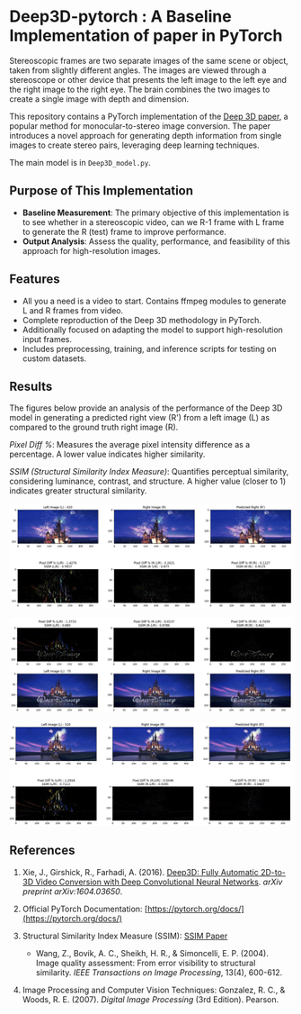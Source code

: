 # Deep3D-pytorch : A Baseline Implementation of paper in PyTorch

Stereoscopic frames are two separate images of the same scene or object, taken from slightly different angles. The images are viewed through a stereoscope or other device that presents the left image to the left eye and the right image to the right eye. The brain combines the two images to create a single image with depth and dimension.

This repository contains a PyTorch implementation of the [Deep 3D paper](https://arxiv.org/abs/1604.03650), a popular method for monocular-to-stereo image conversion. The paper introduces a novel approach for generating depth information from single images to create stereo pairs, leveraging deep learning techniques.

The main model is in `Deep3D_model.py`.

## Purpose of This Implementation

- **Baseline Measurement**: The primary objective of this implementation is to see whether in a stereoscopic video, can we R-1 frame with L frame to generate the R (test) frame to improve performance.
- **Output Analysis**: Assess the quality, performance, and feasibility of this approach for high-resolution images.

## Features

- All you a need is a video to start. Contains ffmpeg modules to generate L and R frames from video.
- Complete reproduction of the Deep 3D methodology in PyTorch.
- Additionally focused on adapting the model to support high-resolution input frames.
- Includes preprocessing, training, and inference scripts for testing on custom datasets.

## Results

The figures below provide an analysis of the performance of the Deep 3D model in generating a predicted right view (R') from a left image (L) as compared to the ground truth right image (R).

_Pixel Diff %_: Measures the average pixel intensity difference as a percentage. A lower value indicates higher similarity.

_SSIM (Structural Similarity Index Measure)_: Quantifies perceptual similarity, considering luminance, contrast, and structure. A higher value (closer to 1) indicates greater structural similarity.

![result-1](img/result-1.png)

![result-3](img/result-3.png)

![result-2](img/result-2.png)

## References

1. Xie, J., Girshick, R., Farhadi, A. (2016). [Deep3D: Fully Automatic 2D-to-3D Video Conversion with Deep Convolutional Neural Networks](https://arxiv.org/abs/1604.03650). _arXiv preprint arXiv:1604.03650_.

2. Official PyTorch Documentation: [https://pytorch.org/docs/](https://pytorch.org/docs/)

3. Structural Similarity Index Measure (SSIM): [SSIM Paper](https://www.cns.nyu.edu/pub/eero/wang03-reprint.pdf)

   - Wang, Z., Bovik, A. C., Sheikh, H. R., & Simoncelli, E. P. (2004). Image quality assessment: From error visibility to structural similarity. _IEEE Transactions on Image Processing_, 13(4), 600-612.

4. Image Processing and Computer Vision Techniques: Gonzalez, R. C., & Woods, R. E. (2007). _Digital Image Processing_ (3rd Edition). Pearson.
